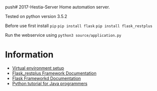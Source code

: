 push# 2017-Hestia-Server
Home automation server.

Tested on python version 3.5.2

Before use first install `pip`
`pip install flask`
`pip install flask_restplus`

Run the webservice using `python3 source/application.py`

# Information
- [Virtual environment setup](https://virtualenvwrapper.readthedocs.io/en/latest/install.html)
- [Flask_restplus Framework Documentation](https://flask-restplus.readthedocs.io/en/stable/)
- [Flask Frameworkd Documentation](http://flask.pocoo.org/)
- [Python tutorial for Java programmers](http://www.cse.wustl.edu/~ckelleher/cse450/pythonQuickStart.pdf)
